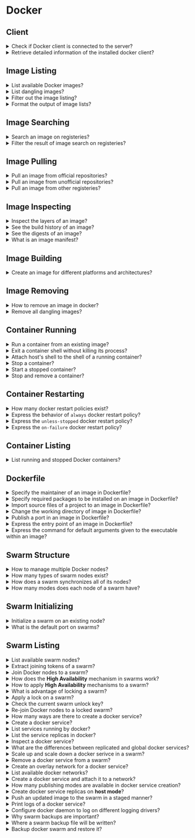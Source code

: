 # Docker

## Client

<details>
<summary>Check if Docker client is connected to the server?</summary>

> Checking docker version should retrieve both client and server versions.
>
> ```sh
> docker version
> ``````
>
> In case docker client is not connected to the daemon, users should add themselves to the `docker` group.
>
> ```sh
> sudo usermod -aG docker $USER
> ``````
>
> Logging out and then logging in is required for this change to take effect.
> However, user can temporarily apply changes to their active shell:
>
> ```sh
> su -l $USER
> ``````

> Origin: Docker Deep Dive - Chapter 4

> References:
> - [docker version](https://docs.docker.com/engine/reference/commandline/version/)
---
</details>

<details>
<summary>Retrieve detailed information of the installed docker client?</summary>

>
> ```sh
> docker info
> ``````

> Origin: Docker Deep Dive - Chapter 6

> References:
> - [docker info](https://docs.docker.com/engine/reference/commandline/info/)
---
</details>

## Image Listing

<details>
<summary>List available Docker images?</summary>

> ```sh
> docker image ls
> docker image list
> ``````

> Origin: Docker Deep Dive - Chapter 4

> References:
> - [docker image ls](https://docs.docker.com/engine/reference/commandline/image_ls/)
---
</details>

<details>
<summary>List dangling images?</summary>

> A dangling image is an image that is no longer tagged, and appears in listings as `<none>:<none>`.
> A common way they occur is when building a new image giving it a tag that already exists.
>
> ```sh
> docker image list --filter dangling=true
> ``````

> Origin: Docker Deep Dive - Chapter 6

> References:
> - [docker image ls](https://docs.docker.com/engine/reference/commandline/image_ls/)
---
</details>

<details>
<summary>Filter out the image listing?</summary>

> **dangling:** Accepts true or false
> ```sh
> docker image list --filter dangling=true
> docker image list --filter dangling=false
> ``````
>
> **before:** Requires an image name or ID as argument, and returns all images created before it.
> ```sh
> docker image list --filter before=container_name
> ``````
>
> **since:** Same as above, but returns images created after the specified image.
> ```sh
> docker image list --filter after=container_name
> ``````
>
> **label:** Filters images based on the presence of a label or label and value.
> This command does not display labels in its output.
> ```sh
> docker image list --filter reference="*:latest"
> ``````

> Origin: Docker Deep Dive - Chapter 6

> References:
> - [docker image ls](https://docs.docker.com/engine/reference/commandline/image_ls/)
---
</details>

<details>
<summary>Format the output of image lists?</summary>

> You can use the `--format` flag to format output using Go templates.
> For example, the following command will only return the size property of images on a Docker host.
>
> ```sh
> docker image list --format "{{.Size}}"
> ``````
>
> Use the following command to return all images, but only display repo, tag and size.
>
> ```sh
> docker image list --format "{{.Repository}}: {{.Tag}}: {{.Size}}"
> ``````

> Origin: Docker Deep Dive - Chapter 6

> References:
> - [docker image ls](https://docs.docker.com/engine/reference/commandline/image_ls/)
---
</details>

## Image Searching

<details>
<summary>Search an image on registeries?</summary>

> The “NAME” field is the repository name. This includes the Docker ID, or organization name, for unofficial repositories.
>
> ```sh
> docker search nigelpoulton
> ``````

> Origin: Docker Deep Dive - Chapter 6

> References:
> - [docker search](https://docs.docker.com/engine/reference/commandline/search/)
---
</details>

<details>
<summary>Filter the result of image search on registeries?</summary>

> Use `--filter is-official=true` so that only official repos are displayed.
>
> ```sh
> docker search alpine --filter is-official=true
> ``````
>
> By default, Docker will only display 25 lines of results.
> However, you can use the `--limit` flag to increase that to a maximum of 100.
>
> ```sh
> docker search alpine --filter is-automated=true --limit 100
> ``````

> Origin: Docker Deep Dive - Chapter 6

> References:
> - [docker search](https://docs.docker.com/engine/reference/commandline/search/)
---
</details>

## Image Pulling

<details>
<summary>Pull an image from official repositories?</summary>

> ```sh
> docker image pull mongo:4.2.6
> ``````

> Origin: Docker Deep Dive - Chapter 6

> References:
> - [docker image pull](https://docs.docker.com/engine/reference/commandline/image_pull/)
---
</details>

<details>
<summary>Pull an image from unofficial repositories?</summary>

> Pulling images from an unofficial repository is essentially the same as pulling from official ones.
> You just need to prepend the repository name with a DockerHub username or organization name.
>
> The following example shows how to pull the *v2* image from the *tu-demo* repository owned by a not-to-be-trusted person whose DockerHub account name is *nigelpoulton*.
>
> ```sh
> docker image pull nigelpoulton/tu-demo:v2
> ``````

> Origin: Docker Deep Dive - Chapter 6

> References:
> - [docker image pull](https://docs.docker.com/engine/reference/commandline/image_pull/)
---
</details>

<details>
<summary>Pull an image from other registeries?</summary>

> If you want to pull images from 3rd party registries (not DockerHub), you need to prepend the repository name with the DNS name of the registry.
> For example, the following command pulls the `3.1.5` image from the `google-containers/git-sync` repo on the **Google Container Registry** (gcr.io).
>
> ```sh
> docker image pull gcr.io/google-containers/git-sync:v3.1.5
> ``````

> Origin: Docker Deep Dive - Chapter 6

> References:
> - [docker image pull](https://docs.docker.com/engine/reference/commandline/image_pull/)
---
</details>

## Image Inspecting

<details>
<summary>Inspect the layers of an image?</summary>

> This command will show you detailed configuration and runtime information about a container.
> It accepts container names and container IDs as its main argument.
>
> ```sh
> docker image inspect ubuntu:latest
> ``````

> Origin: Docker Deep Dive - Chapter 6

> References:
---
</details>

<details>
<summary>See the build history of an image?</summary>

> The `history` command is another way of inspecting an image and seeing layer data.
> However, it shows the build history of an image and is not a strict list of layers in the final image.
>
> ```sh
> docker history
> ``````
> The image is always the combination of all layers stacked in the order they were added.

> Origin: Docker Deep Dive - Chapter 6

> References:
---
</details>

<details>
<summary>See the digests of an image?</summary>

> ```sh
> docker image pull alpine:latest
> docker image list --digests alpine:latest
> ``````

> Origin: Docker Deep Dive - Chapter 6

> References:
---
</details>

<details>
<summary>What is an image manifest?</summary>

> Assume you are running Docker on a Raspberry Pi (Linux running on ARM architecture).
> When you pull an image, your Docker client makes the relevant calls to the Docker Registry API exposed by DockerHub.
> If a manifest list exists for the image, it will be parsed to see if an entry exists for Linux on ARM.
> If an ARM entry exists, the manifest for that image is retrieved and parsed for the crypto ID’s of the layers that make up the image.
> Each layer is then pulled from DockerHub.
>
> ```sh
> docker manifest inspect golang
> ``````

> Origin: Docker Deep Dive - Chapter 6

> References:
---
</details>

## Image Building

<details>
<summary>Create an image for different platforms and architectures?</summary>

> You can create your own builds for diff erent platforms and architectures with:
>
> ```sh
> docker buildx
> ``````
>
> and then use:
>
> ```sh
> docker manifest create
> ``````
>
> to create your own manifest lists.
>
> The following command builds an image for ARMv7 called myimage:arm-v7 from the
> contents of the current directory. It’s based on code in the code in
> https://github.com/nigelpoulton/psweb.
>
> ```sh
> docker buildx build --platform linux/arm/v7 -t myimage:arm-v7 .
> ``````
>
> The beauty of the command is that you don’t have to run it from an ARMv7 Docker node.
>
> At the time of writing, buildx is an experimental feature and
> requires `experimental=true` setting in your ∼/.docker/config.json file as follows.
>
> ```txt
> { "experimental": true }
> ``````

> Origin: Docker Deep Dive - Chapter 6

> References:
---
</details>

## Image Removing

<details>
<summary>How to remove an image in docker?</summary>

> Containers run until the app they are executing exits.
> 
> You can manually stop a running container with the `docker container stop` tcommand.
> 
> To get rid of a container forever, you have to explicitly remove it.
>
> You can list multiple images on the same command by separating them with whitespace:
> 
> ```sh
> docker image rm ubuntu:22.4
> docker image rm f70734b6a266 a4d3716dbb72
> ``````

> Origin: Docker Deep Dive - Chapter 6

> References:
---
</details>

<details>
<summary>Remove all dangling images?</summary>

> You can delete all dangling images on a system with the following command:
>
> ```sh
> docker image prune
> ``````
>
> If you add the `-a` flag, Docker will also remove all unused images (those not in use by any containers).
>
> ```sh
> docker image prune --all
> ``````

> Origin: Docker Deep Dive - Chapter 6

> References:
> - [docker image prune](https://docs.docker.com/engine/reference/commandline/image_prune/)
---
</details>

## Container Running

<details>
<summary>Run a container from an existing image?</summary>

> The image is used to create the container and the command is the application the container will run when it starts.
> This example will start an Ubuntu container in the foreground, and tell it to run the Bash shell:
>
> ```sh
> docker container run --interactive --tty ubuntu /bin/bash
> ``````
>
> The `-it` flags tell Docker to make the container interactive and to attach the current shell to the container’s terminal.

> Origin: Docker Deep Dive - Chapter 4

> References:
> - [docker container run](https://docs.docker.com/engine/reference/commandline/container_run/)
---
</details>

<details>
<summary>Exit a container shell without killing its process?</summary>

> If you’re logged on to the container and type exit, you’ll terminate the Bash process and the container will exit (terminate).
> This is because a container cannot exist without its designated main process.
> 
> Press `Ctrl-P` then `Ctrl-Q` to exit the container without terminating its main process.
> Doing this will place you back in the shell of your Docker host and leave the container running in the background.

> Origin: Docker Deep Dive - Chapter 4

> References:
---
</details>

<details>
<summary>Attach host's shell to the shell of a running container?</summary>

> This command runs a new process inside of a running container.
> It’s useful for attaching the shell of your Docker host to a terminal inside of a running container.
> For this to work, the image used to create the container must include the Bash shell.
>
> ```sh
> docker container exec --interactive --tty container_name /usr/bin/bash
> ``````

> Origin: Docker Deep Dive - Chapter 4

> References:
> - [docker container exec](https://docs.docker.com/engine/reference/commandline/container_exec/)
---
</details>

<details>
<summary>Stop a container?</summary>

> This command will stop a running container and put it in the Exited (0) state.
> It does this by issuing a `SIGTERM` to the process with `PID 1` inside of the container.
> If the process has not cleaned up and stopped within 10 seconds, a `SIGKILL` will be issued to forcibly stop the container.
> This command accepts container IDs and container names as arguments.
>
> ```sh
> docker container stop my-container
> ``````

> Origin: Docker Deep Dive - Chapter 4

> References:
> - [docker container stop](https://docs.docker.com/engine/reference/commandline/container_stop/)
---
</details>

<details>
<summary>Start a stopped container?</summary>

> This command will restart a stopped (Exited) container.
> You can give this command the name or ID of a container.
>
> ```sh
> docker container start my-container
> ``````

> Origin: Docker Deep Dive - Chapter 4

> References:
> - [docker container start](https://docs.docker.com/engine/reference/commandline/container_start/)
---
</details>

<details>
<summary>Stop and remove a container?</summary>

> This command will delete a stopped container.
> You can specify containers by name or ID.
> It is recommended that you stop a container before deleting it.
>
> ```sh
> docker container stop container_name
> docker container rm container_name
> ``````

> Origin: Docker Deep Dive - Chapter 4

> References:
> - [docker container rm](https://docs.docker.com/engine/reference/commandline/container_rm/)
---
</details>

## Container Restarting

<details>
<summary>How many docker restart policies exist?</summary>

> Restart policies are applied per-container, and can be configured imperatively on the command line,
> or declaratively in YAML files for use with higher-level tools such as Docker Swarm, Docker Compose, and Kubernetes.
>
> The following restart policies exist:
>
> * always
> * unless-stopped
> * on-failed
>
> ```sh
> docker container run --interactive --tty --restart on-failed alpine /bin/bash
> ``````

> Origin: Docker Deep Dive - Chapter 7

> References:
---
</details>

<details>
<summary>Express the behavior of <code>always</code> docker restart policy?</summary>

> The `always` policy always restarts a stopped container unless it has been explicitly stopped.
> However, if you restart the Docker daemon, the container will be automatically restarted when the daemon comes back up.
>
> ```sh
> docker container run --interactive --tty --restart always alpine /bin/bash
> ``````
>
> Be aware that Docker has restarted the same container and not created a new one.
> In fact, if you inspect it you can see there **startCount** has been incremented.

> Origin: Docker Deep Dive - Chapter 7

> References:
---
</details>

<details>
<summary>Express the <code>unless-stopped</code> docker restart policy?</summary>

> The main difference between the `always` and `unless-stopped` policies is that containers with the `unless-stopped` policy
> will not be restarted when the daemon restarts if they were in the `Stopped (Exited)` state.
>
> ```sh
> docker container run --interactive --tty --restart unless-stopped ubuntu /usr/bin
> ``````

> Origin: Docker Deep Dive - Chapter 7

> References:
---
</details>

<details>
<summary>Express the <code>on-failure</code> docker restart policy?</summary>

> The `on-failure` policy will restart a container if it exits with a non-zero exit code.
> It will also restart containers when the Docker daemon restarts, even containers that were in the `stopped` state.
>
> ```sh
> docker container run --interactive --tty --restart on-failure ubuntu /usr/bin
> ``````

> Origin: Docker Deep Dive - Chapter 7

> References:
---
</details>

## Container Listing

<details>
<summary>List running and stopped Docker containers?</summary>

> Lists all containers in the running (UP) state.
> If you add the `-a` flag you will also see containers in the stopped (Exited) state.
>
> ```sh
> docker container list --all
> ``````

> Origin: Docker Deep Dive - Chapter 4

> References:
> - [docker container ls](https://docs.docker.com/engine/reference/commandline/container_ls/)
---
</details>

## Dockerfile

<details>
<summary>Specify the maintainer of an image in Dockerfile?</summary>

>
> ```docker
> FROM alpine
> LABEL maintainer="maintainer@domain.tld"
> LABEL description="Web service"
> LABEL version="0.1"
> ``````

> Origin: Docker Deep Dive - Chapter 8

> References:
---
</details>

<details>
<summary>Specify required packages to be installed on an image in Dockerfile?</summary>

> The `RUN` instruction uses the Alpine apk package manager to install node js and nodejs-npm into the image.
> It creates a new image layer directly above the Alpine base layer, and installs the packages in this layer.
> 
> Then the `RUN` npm install instruction creates a new layer and uses `npm` to install application dependencies listed in the `package.json` file in the build context.
> It runs within the context of the `WORKDIR` set in the previous instruction, and installs the dependencies into the newly created layer.
>
> ```docker
> FROM alpine
> RUN apk add --update nodejs nodejs-npm
> ``````

> Origin: Docker Deep Dive - Chapter 8

> References:
---
</details>

<details>
<summary>Import source files of a project to an image in Dockerfile?</summary>

> The `COPY . /src` instruction creates another new layer and copies in the application and dependency files from the build context.
>
> It's important that you understand containers are persistent in nature.
> Containers are designed to be immutable objects and it’s not a good practice to write data to them.
> For this reason, Docker provides volumes that exist separately from the container, but can be mounted into the container at runtime.
>
> ```docker
> COPY . /src
> ``````

> Origin: Docker Deep Dive - Chapter 8

> References:
---
</details>

<details>
<summary>Change the working directory of image in Dockerfile?</summary>

> The `WORKDIR` instruction sets the working directory inside the image filesystem for the rest of the instructions in the file.
> This instruction does not create a new image layer.
>
> ```docker
> COPY . /src
> WORKDIR /src
> ``````

> Origin: Docker Deep Dive - Chapter 8

> References:
---
</details>

<details>
<summary>Publish a port in an image in Dockerfile?</summary>

> The application exposes a web service on TCP port 8080, so the Dockerfile documents this with the `EXPOSE 8080` instruction.
> This is added as image metadata and not an image layer.
>
> ```docker
> EXPOSE 8080
> ``````

> Origin: Docker Deep Dive - Chapter 8

> References:
---
</details>

<details>
<summary>Express the entry point of an image in Dockerfile?</summary>

> Finally, the `ENTRYPOINT` instruction is used to set the main application that the image (container) should run.
> This is also added as metadata and not an image layer.
> 
> ```docker
> ENTRYPOINT ["node", "./app.js"]
> ``````

> Origin: Docker Deep Dive - Chapter 8

> References:
---
</details>

<details>
<summary>Express the command for default arguments given to the executable within an image?</summary>

> When building a Docker image, you can embed an instruction that lists the default app for any containers that use the image.
> You can inspect an image to see this.
>
> The entries after `Cmd` specify the arguments that will be fed to the executable that the container will run unless you override it with a different one when you launch the container.
>
> ```docker
> Cmd ["/bin/cat", "/etc/hosts"]
> ``````
>
> Will run the following in the container:
>
> ```sh
> /bin/bash /bin/cat /etc/hosts
> ``````

> Origin: Docker Deep Dive - Chapter 7

> References:
---
</details>

## Swarm Structure

<details>
<summary>How to manage multiple Docker nodes?</summary>

> A *swarm* consists of one or more Docker nodes.
> Using **Docker Swarm** these nodes can be orchestrated.

> Origin: Docker Deep Dive - Chapter 10

> References:
---
</details>

<details>
<summary>How many types of swarm nodes exist?</summary>

> Nodes are either configured as *managers* or *workers*.

> Origin: Docker Deep Dive - Chapter 10

> References:
---
</details>

<details>
<summary>How does a swarm synchronizes all of its nodes?</summary>

> The configuration and state of a *swarm* is held in a distributed *etcd* database located on all *managers*.
> It's installed as part of the swarm and just takes care of itself.

> Origin: Docker Deep Dive - Chapter 10

> References:
---
</details>

<details>
<summary>How many modes does each node of a swarm have?</summary>

> Docker nodes that are not part of a *swarm* are said to be in a **single-engine** mode.
> Once they're added to a *swarm* they're automatically switched into **swarm mode**.
>
> Joining a Docker host to an existing *swarm* switches them into *swarm mode* as part of the operation.

> Origin: Docker Deep Dive - Chapter 10

> References:
---
</details>

## Swarm Initializing

<details>
<summary>Initialize a swarm on an existing node?</summary>

> ```sh
> docker swarm init --advertise-addr 10.0.0.1:2377 --listen-addr 10.0.0.1:2377
> ``````

> Origin: Docker Deep Dive - Chapter 10

> References:
---
</details>

<details>
<summary>What is the default port on swarms?</summary>

> The default port that *swarm mode* operates on is `2377/tcp`.
> This is customizable, but it's convention to use the default for secured client-to-swarm connections.

> Origin: Docker Deep Dive - Chapter 10

> References:
---
</details>

## Swarm Listing

<details>
<summary>List available swarm nodes?</summary>

> ```sh
> docker node ls
> ``````
>
> Nodes with nothing in the `MANAGER STATUS` column are *workers*.
> The asterisk after the `ID` column indicates the node you are logged on to and executing commands from.

> Origin: Docker Deep Dive - Chapter 10

> References:
---
</details>

<details>
<summary>Extract joining tokens of a swarm?</summary>

> In a *manager* node extract tokens required to add new *workers* and *managers* to the swarm:
>
> ```sh
> docker swarm join-token worker
> docker swarm join-token manager
> ``````

> Origin: Docker Deep Dive - Chapter 10

> References:
---
</details>

<details>
<summary>Join Docker nodes to a swarm?</summary>

> In a *worker* node use extracted token to join to the swarm:
>
> ```sh
> docker swarm join --token <token> 10.0.0.1:2377 --advertise-addr 10.0.0.1:2377 --listen-addr 10.0.0.1:2377
> ``````
>
> The `--advertise-addr` and `--listen-addr` flags are optional, but it's best practice to be as specific as possible when it comes to network configuration.

> Origin: Docker Deep Dive - Chapter 10

> References:
---
</details>

<details>
<summary>How does the <b>High Availability</b> mechanism in swarms work?</summary>

> Swarm implements a form of active-passive multi-manager high availability mechanism.
> This means that although you have multiple *managers*, only one of them is *active* at any given moment.
> This active *manager* is called the *leader*, and is the only *manager* that will ever issue live commands against the *swarm*.
> So, it's only ever the *leader* that changes the config, or issues tasks to workers.
> If a *follower manager* (passive) receives commands for the swarm, it proxies them across the *leader*.

> Origin: Docker Deep Dive - Chapter 10

> References:
---
</details>

<details>
<summary>How to apply <b>High Availability</b> mechanisms to a swarm?</summary>

> 1. Deploy an odd number of managers.
> 2. Don't deploy too many managers (3 or 5 is recommended)
>
> Having an odd number of *managers* reduced the chance of split-brain condition.
> For example, if you had 4 *managers* and the network partitioned, you could be left with two managers on each side of the partition.
> This is known as a split brain, each side knows there used to be 4 but can now only see 2.
> But crucially, neither side has any way of knowing if the other are still alive and whether it holds a majority (quorum).
> A swarm cluster continues to operate during split-brain condition, but you are no longer able to alter the configuration, or add and manage application workloads.
> However, if you have 3 or 5 managers and the same network partition occurs, it is impossible to have an equal number of managers on both sides of the parition, then one side achieves quorum and full cluster management services remain available.

> Origin: Docker Deep Dive - Chapter 10

> References:
---
</details>

<details>
<summary>What is advantage of locking a swarm?</summary>

> Restarting an old manager or restoring an old backup has the potential to compromise the cluster.  
> Old managers re-joining a swarm automatically decrypt and gain access to the Raft log time-series database, this can pose security concerns.
> Restoring old backups can also wipe the current swarm configuration.
>
> To prevent situations like these, Docker allows to lock a swarm with the Autolock feature.
> This forces restarted managers to present the cluster unlock key before being admitted back into the cluster.

> Origin: Docker Deep Dive - Chapter 10

> References:
---
</details>

<details>
<summary>Apply a lock on a swarm?</summary>

> To apply a lock directly to a new swarm:
>
> ```sh
> docker swarm init --autolock
> ``````
>
> However, to lock an already initialized swarm, run the following command on a swarm *manager*:
>
> ```sh
> docker swarm update --autolock true
> ``````

> Origin: Docker Deep Dive - Chapter 10

> References:
---
</details>

<details>
<summary>Check the current swarm unlock key?</summary>

> ```sh
> docker swarm unlock-key
> ``````

> Origin: Docker Deep Dive - Chapter 10

> References:
---
</details>

<details>
<summary>Re-join Docker nodes to a locked swarm?</summary>

> Restart docker daemon one of the *manager* nodes:
>
> ```sh
> sudo systemctl restart docker
> ``````
>
> Try to list the nodes in the swarm on restarted *manager* to confirm that it has not been allowed to re-join the swarm:
>
> ```sh
> docker node ls
> ``````
>
> Unlock the swarm on restarted *manager*:
>
> ```sh
> docker swarm unlock
> ``````
>
> Confirm that *manager* has re-joined by listing swarm nodes.

> Origin: Docker Deep Dive - Chapter 10

> References:
---
</details>

<details>
<summary>How many ways are there to create a docker service?</summary>

> 1. Imperatively on the command line with `docker service create`
> 2. Declaratively with a stack ﬁle

> Origin: Docker Deep Dive - Chapter 10

> References:
---
</details>

<details>
<summary>Create a docker service?</summary>

> ```sh
> docker service create --name my-service --publish 80:80 --replicas 5 repository/project:v1
> ``````

> Origin: Docker Deep Dive - Chapter 10

> References:
---
</details>

<details>
<summary>List services running by docker?</summary>

> ```sh
> docker service ls
> ``````

> Origin: Docker Deep Dive - Chapter 10

> References:
---
</details>

<details>
<summary>List the service replicas in docker?</summary>

> ```sh
> docker service ps my-service
> ``````

> Origin: Docker Deep Dive - Chapter 10

> References:
---
</details>

<details>
<summary>Inspect a docker service?</summary>

> ```sh
> docker service inspect --pretty my-service
> ``````

> Origin: Docker Deep Dive - Chapter 10

> References:
---
</details>

<details>
<summary>What are the differences between replicated and global docker services?</summary>

> The default replication mode of a service is *replicated*.
> This deploys a desired number of replicas and distributes them as evenly as possible across the cluster.
>
> The other mode is *global*, which runs a single replica on every node in swarm.
> To deploy a *global service* you need to pass the `--mode global` flag to the `docker service create` command.

> Origin: Docker Deep Dive - Chapter 10

> References:
---
</details>

<details>
<summary>Scale up and scale down a docker serivce in a swarm?</summary>

> ```sh
> docker service scale my-service=10
> docker service scale my-service=2
> docker service ls
> docker service ps my-service
> ``````

> Origin: Docker Deep Dive - Chapter 10

> References:
---
</details>

<details>
<summary>Remove a docker service from a swarm?</summary>

> ```sh
> docker service rm my-service
> ``````

> Origin: Docker Deep Dive - Chapter 10

> References:
---
</details>

<details>
<summary>Create an overlay network for a docker service?</summary>

> ```sh
> docker network create --driver overlay my-network
> ``````
>
> An overlay network creates a new layer 2 network that we can place containers on, and all containers on it will be able to communicate.

> Origin: Docker Deep Dive - Chapter 10

> References:
---
</details>

<details>
<summary>List available docker networks?</summary>

> ```sh
> docker network ls
> ``````

> Origin: Docker Deep Dive - Chapter 10

> References:
---
</details>

<details>
<summary>Create a docker service and attach it to a network?</summary>

> ```sh
> docker service create --name my-service --network my-network --publish 80:80 --replicas 10 repository/project:v1
> ``````

> Origin: Docker Deep Dive - Chapter 10

> References:
---
</details>

<details>
<summary>How many publishing modes are available in docker service creation?</summary>

> This mode of publishing a port on every node in the swarm — even nodes not running service replicas — is called *ingress mode* and is the default.
> The alternative mode is *host mode* which only publishes the service on swarm nodes running replicas.
>
> In *ingress mode* every node gets a mapping and can therefore redirect your request to a node that is running the service.

> Origin: Docker Deep Dive - Chapter 10

> References:
---
</details>

<details>
<summary>Create docker service replicas on <b>host mode</b>?</summary>

> ```sh
> docker service create --name my-service --network my-network --publish published=80,target=80,mode=host --replicas 12
> ``````
>
> Open a web browser and point it to the IP address of any of the nodes in the swarm on port 80 to see the service running.

> Origin: Docker Deep Dive - Chapter 10

> References:
---
</details>

<details>
<summary>Push an updated image to the swarm in a staged manner?</summary>

> ```sh
> docker service update --image repository/project:v2 --update-parallelism 2 --update-delay 20s my-project
> docker service inspect --pretty my-project
> ``````

> Origin: Docker Deep Dive - Chapter 10

> References:
---
</details>

<details>
<summary>Print logs of a docker service?</summary>

> ```sh
> docker service logs my-project
> ``````
>
> You can follow the logs (`--follow`), tail them (`--tail`), and get extra details (`--details`).

> Origin: Docker Deep Dive - Chapter 10

> References:
---
</details>

<details>
<summary>Configure docker daemon to log on different logging drivers?</summary>

> By using flags to override configuration file:
>
> ```sh
> docker service create --name my-service --publish 80:80 --replicas 10 --log-driver journald
> ``````
>
> Or by configuring `docker.json` file:
>
> ```json
> {
>   "log-driver": "syslog"
> }
> ``````

> Origin: Docker Deep Dive - Chapter 10

> References:
---
</details>

<details>
<summary>Why swarm backups are important?</summary>

> Managing your swarm and applications declaratively is a great way to prevent the need to recover from a backup.
> For example, storing conﬁguration objects outside of the swarm in a source code repository will enable you to redeploy things like networks, services, secrets and other objects.
> However, managing your environment declaratively and strictly using source control repos requires discipline.

> Origin: Docker Deep Dive - Chapter 10

> References:
---
</details>

<details>
<summary>Where a swarm backup file will be written?</summary>

> Swarm conﬁguration and state is stored in `/var/lib/docker/swarm` on every manager node.
> A swarm backup is a copy of all the ﬁles in this directory.

> Origin: Docker Deep Dive - Chapter 10

> References:
---
</details>

<details>
<summary>Backup docker swarm and restore it?</summary>

> You have to stop the Docker daemon on the node you are backing up.  
> It’s a good idea to perform the backup from non-leader managers.
> This is because stopping Docker on the leader will initiate a leader election.
>
> The following commands will create the following two objects:
>
> * An overlay network
> * A Secret
>
> ```sh
> docker network create --driver overlay my-network
> printf "Salt" | docker secret create my-secret -
> sudo systemctl stop docker
> tar -czf swarm.gzip /var/lib/docker/swarm
> ``````
>
> To restore the backup:
>
> ```sh
> tar -xzf swarm.gzip -C /
> sudo systemctl start docker
> ``````
>
> The `--force-new-cluster` ﬂag tells Docker to create a new cluster using the conﬁguration stored in `/var/lib/docker/swarm/` that you recovered.
>
> ```sh
> docker swarm init --force-new-cluster
> docker network ls
> docker secret ls
> docker swarm ls
> docker service ls
> docker service ps
> docker node ls
> ``````
>
> Add new manager and worker nodes and take fresh backups.

> Origin: Docker Deep Dive - Chapter 10

> References:
---
</details>

